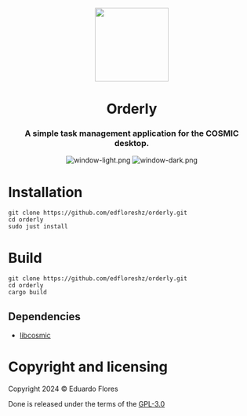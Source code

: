 <div align="center">
  <br>
  <img src="https://raw.githubusercontent.com/edfloreshz/orderly/main/res/icons/hicolor/256x256/apps/dev.edfloreshz.Orderly.svg" width="150" />
  <h1>Orderly</h1>

  <h3>A simple task management application for the COSMIC desktop.</h3>

  ![window-light.png](https://raw.githubusercontent.com/edfloreshz/orderly/main/res/screenshots/window-light.png#gh-light-mode-only)
  ![window-dark.png](https://raw.githubusercontent.com/edfloreshz/orderly/main/res/screenshots/window-dark.png#gh-dark-mode-only)
</div>

# Installation
```
git clone https://github.com/edfloreshz/orderly.git
cd orderly
sudo just install
```

# Build
```
git clone https://github.com/edfloreshz/orderly.git
cd orderly
cargo build
```

## Dependencies
- [libcosmic](https://github.com/pop-os/libcosmic?tab=readme-ov-file#building)

# Copyright and licensing

Copyright 2024 © Eduardo Flores

Done is released under the terms of the [GPL-3.0](https://github.com/edfloreshz/orderly/blob/main/LICENSE)

